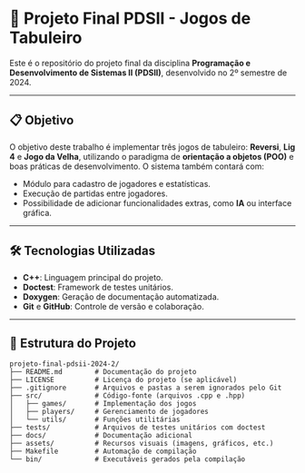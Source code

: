 # 🎲 Projeto Final PDSII - Jogos de Tabuleiro

Este é o repositório do projeto final da disciplina **Programação e Desenvolvimento de Sistemas II (PDSII)**, desenvolvido no 2º semestre de 2024.

---

## 📋 Objetivo
O objetivo deste trabalho é implementar três jogos de tabuleiro: **Reversi**, **Lig 4** e **Jogo da Velha**, utilizando o paradigma de **orientação a objetos (POO)** e boas práticas de desenvolvimento. O sistema também contará com:
- Módulo para cadastro de jogadores e estatísticas.
- Execução de partidas entre jogadores.
- Possibilidade de adicionar funcionalidades extras, como **IA** ou interface gráfica.

---

## 🛠️ Tecnologias Utilizadas
- **C++**: Linguagem principal do projeto.
- **Doctest**: Framework de testes unitários.
- **Doxygen**: Geração de documentação automatizada.
- **Git** e **GitHub**: Controle de versão e colaboração.

---

## 📂 Estrutura do Projeto
```plaintext
projeto-final-pdsii-2024-2/
├── README.md        # Documentação do projeto
├── LICENSE          # Licença do projeto (se aplicável)
├── .gitignore       # Arquivos e pastas a serem ignorados pelo Git
├── src/             # Código-fonte (arquivos .cpp e .hpp)
│   ├── games/       # Implementação dos jogos
│   ├── players/     # Gerenciamento de jogadores
│   └── utils/       # Funções utilitárias
├── tests/           # Arquivos de testes unitários com doctest
├── docs/            # Documentação adicional
├── assets/          # Recursos visuais (imagens, gráficos, etc.)
├── Makefile         # Automação de compilação
└── bin/             # Executáveis gerados pela compilação
